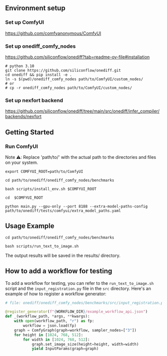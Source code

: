 ## Environment setup
### Set up ComfyUI
https://github.com/comfyanonymous/ComfyUI

### Set up onediff_comfy_nodes
https://github.com/siliconflow/onediff?tab=readme-ov-file#installation

```shell
# python 3.10
git clone https://github.com/siliconflow/onediff.git
cd onediff && pip install -e .
ln -s $(pwd)/onediff_comfy_nodes path/to/ComfyUI/custom_nodes/
# or
# cp -r onediff_comfy_nodes path/to/ComfyUI/custom_nodes/
```
### Set up nexfort backend
https://github.com/siliconflow/onediff/tree/main/src/onediff/infer_compiler/backends/nexfort

## Getting Started
### Run ComfyUI
Note ⚠️: Replace 'path/to/' with the actual path to the directories and files on your system.
```shell
export COMFYUI_ROOT=path/to/ComfyUI

cd path/to/onediff/onediff_comfy_nodes/benchmarks

bash scripts/install_env.sh $COMFYUI_ROOT

cd  $COMFYUI_ROOT

python main.py --gpu-only --port 8188 --extra-model-paths-config path/to/onediff/tests/comfyui/extra_model_paths.yaml
```

## Usage Example

```shell
cd path/to/onediff/onediff_comfy_nodes/benchmarks

bash scripts/run_text_to_image.sh
```

The output results will be saved in the results/ directory.

## How to add a workflow for testing
To add a workflow for testing, you can refer to the `run_text_to_image.sh` script and the `input_registration.py` file in the `src` directory. Here's an example of how to register a workflow generator:

```python
# file: onediff/onediff_comfy_nodes/benchmarks/src/input_registration.py

@register_generator(f"{WORKFLOW_DIR}/example_workflow_api.json")
def _(workflow_path, *args, **kwargs):
    with open(workflow_path, "r") as fp:
        workflow = json.load(fp)
    graph = ComfyGraph(graph=workflow, sampler_nodes=["3"])
    for height in [1024, 768, 512]:
        for width in [1024, 768, 512]:
            graph.set_image_size(height=height, width=width)
            yield InputParams(graph=graph)
```
